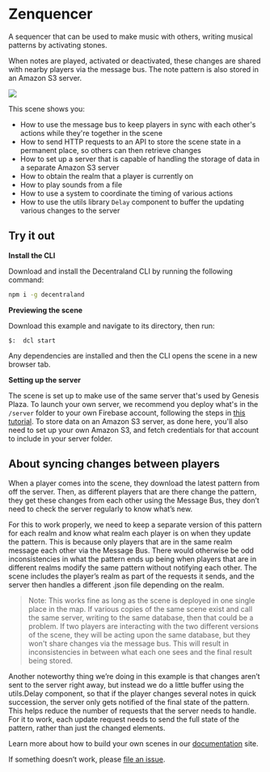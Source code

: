 # Zenquencer

A sequencer that can be used to make music with others, writing musical patterns by activating stones.

When notes are played, activated or deactivated, these changes are shared with nearby players via the message bus. The note pattern is also stored in an Amazon S3 server.

![](screenshot/zenquencer.gif)

This scene shows you:
- How to use the message bus to keep players in sync with each other's actions while they're together in the scene
- How to send HTTP requests to an API to store the scene state in a permanent place, so others can then retrieve changes
- How to set up a server that is capable of handling the storage of data in a separate Amazon S3 server
- How to obtain the realm that a player is currently on
- How to play sounds from a file
- How to use a system to coordinate the timing of various actions
- How to use the utils library `Delay` component to buffer the updating various changes to the server



## Try it out

**Install the CLI**

Download and install the Decentraland CLI by running the following command:

```bash
npm i -g decentraland
```

**Previewing the scene**

Download this example and navigate to its directory, then run:

```
$:  dcl start
```

Any dependencies are installed and then the CLI opens the scene in a new browser tab.

**Setting up the server**

The scene is set up to make use of the same server that's used by Genesis Plaza. To launch your own server, we recommend you deploy what's in the `/server` folder to your own Firebase account, following the steps in [this tutorial](https://decentraland.org/blog/tutorials/servers-part-2/). To store data on an Amazon S3 server, as done here, you'll also need to set up your own Amazon S3, and fetch credentials for that account to include in your server folder.


## About syncing changes between players


When a player comes into the scene, they download the latest pattern from off the server. Then, as different players that are there change the pattern, they get these changes from each other using the Message Bus, they don’t need to check the server regularly to know what’s new.

For this to work properly, we need to keep a separate version of this pattern for each realm and know what realm each player is on when they update the pattern. This is because only players that are in the same realm message each other via the Message Bus. There would otherwise be odd inconsistencies in what the pattern ends up being when players that are in different realms modify the same pattern without notifying each other. The scene includes the player’s realm as part of the requests it sends, and the server then handles a different .json file depending on the realm.

> Note: This works fine as long as the scene is deployed in one single place in the map. If various copies of the same scene exist and call the same server, writing to the same database, then that could be a problem. If two players are interacting with the two different versions of the scene, they will be acting upon the same database, but they won't share changes via the message bus. This will result in inconsistencies in between what each one sees and the final result being stored.

Another noteworthy thing we’re doing in this example is that changes aren’t sent to the server right away, but instead we do a little buffer using the utils.Delay component, so that if the player changes several notes in quick succession, the server only gets notified of the final state of the pattern. This helps reduce the number of requests that the server needs to handle. For it to work, each update request needs to send the full state of the pattern, rather than just the changed elements.

Learn more about how to build your own scenes in our [documentation](https://docs.decentraland.org/) site.


If something doesn’t work, please [file an issue](https://github.com/decentraland-scenes/Awesome-Repository/issues/new).
